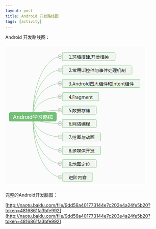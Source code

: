 ```yaml
---
layout: post
title: Android 开发路线图
tags: [activity]
---
```



Android 开发路线图：

![Android开发路线图](/public/images/2016-09-01/20160901android-naotu.png)

完整的Android开发脑图：

[http://naotu.baidu.com/file/9dd56a401773144e7c203e4a24fe5b20?token=4816861fa3bfe992](http://naotu.baidu.com/file/9dd56a401773144e7c203e4a24fe5b20?token=4816861fa3bfe992)
